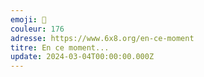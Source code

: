 ```yaml
---
emoji: 🎲
couleur: 176
adresse: https://www.6x8.org/en-ce-moment
titre: En ce moment...
update: 2024-03-04T00:00:00.000Z
---
```

